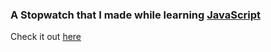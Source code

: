 ### A Stopwatch that I made while learning [JavaScript](https://github.com/aditya8raj/javascript)

Check it out [here](https://js-stopwatch-js.vercel.app/)
